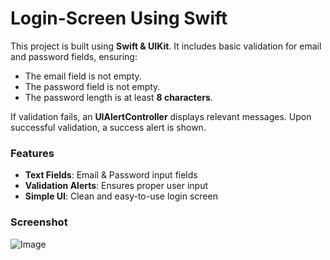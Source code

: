 # Login-Screen Using Swift
  

This project is  built using **Swift & UIKit**. It includes basic validation for email and password fields, ensuring:  

 * The email field is not empty.  
 * The password field is not empty.  
 * The password length is at least **8 characters**.  

If validation fails, an **UIAlertController** displays relevant messages. Upon successful validation, a success alert is shown.  

### Features  
- **Text Fields**: Email & Password input fields  
- **Validation Alerts**: Ensures proper user input  
- **Simple UI**: Clean and easy-to-use login screen  

### Screenshot  
![Image](https://github.com/user-attachments/assets/2100baf9-1cc9-4391-aeb9-80f7d4711d33)

  
